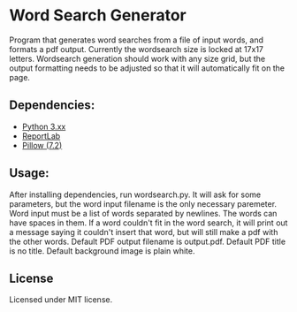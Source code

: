 # Word Search Generator

Program that generates word searches from a file of input words, and formats a pdf output. Currently the wordsearch size is locked at 17x17 letters. Wordsearch generation should work with any size grid, but the output formatting needs to be adjusted so that it will automatically fit on the page.

## Dependencies: 
* [Python 3.xx](https://www.python.org/downloads/)
* [ReportLab](https://www.reportlab.com/dev/opensource/rl-toolkit/)
* [Pillow (7.2)](https://pillow.readthedocs.io/en/stable/)

## Usage:
After installing dependencies, run wordsearch.py. It will ask for some parameters, but the word input filename is the only necessary paremeter. Word input must be a list of words separated by newlines. The words can have spaces in them. If a word couldn't fit in the word search, it will print out a message saying it couldn't insert that word, but will still make a pdf with the other words. Default PDF output filename is output.pdf. Default PDF title is no title. Default background image is plain white.

## License
Licensed under MIT license.
